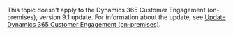 This topic doesn't apply to the Dynamics 365 Customer Engagement (on-premises), version 9.1 update. For information about the update, see [Update Dynamics 365 Customer Engagement (on-premises)](update-to-v91.md).